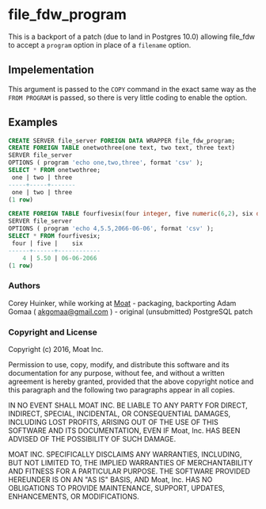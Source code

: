 # file_fdw_program

This is a backport of a patch (due to land in Postgres 10.0) allowing file_fdw to accept a `program` option in place of a `filename` option. 

## Impelementation

This argument is passed to the `COPY` command in the exact same way as the `FROM PROGRAM` is passed, so there is very little coding to enable the option.

## Examples

```sql
CREATE SERVER file_server FOREIGN DATA WRAPPER file_fdw_program;
CREATE FOREIGN TABLE onetwothree(one text, two text, three text)
SERVER file_server
OPTIONS ( program 'echo one,two,three', format 'csv' );
SELECT * FROM onetwothree;
 one | two | three 
-----+-----+-------
 one | two | three
(1 row)

CREATE FOREIGN TABLE fourfivesix(four integer, five numeric(6,2), six date)
SERVER file_server
OPTIONS ( program 'echo 4,5.5,2066-06-06', format 'csv' );
SELECT * FROM fourfivesix;
 four | five |    six     
------+------+------------
    4 | 5.50 | 06-06-2066
(1 row)
```

### Authors

Corey Huinker, while working at [Moat](http://moat.com) - packaging, backporting
Adam Gomaa ( akgomaa@gmail.com ) - original (unsubmitted) PostgreSQL patch

### Copyright and License

Copyright (c) 2016, Moat Inc.

Permission to use, copy, modify, and distribute this software and its documentation for any purpose, without fee, and without a written agreement is hereby granted, provided that the above copyright notice and this paragraph and the following two paragraphs appear in all copies.

IN NO EVENT SHALL MOAT INC. BE LIABLE TO ANY PARTY FOR DIRECT, INDIRECT, SPECIAL, INCIDENTAL, OR CONSEQUENTIAL DAMAGES, INCLUDING LOST PROFITS, ARISING OUT OF THE USE OF THIS SOFTWARE AND ITS DOCUMENTATION, EVEN IF Moat, Inc. HAS BEEN ADVISED OF THE POSSIBILITY OF SUCH DAMAGE.

MOAT INC. SPECIFICALLY DISCLAIMS ANY WARRANTIES, INCLUDING, BUT NOT LIMITED TO, THE IMPLIED WARRANTIES OF MERCHANTABILITY AND FITNESS FOR A PARTICULAR PURPOSE. THE SOFTWARE PROVIDED HEREUNDER IS ON AN "AS IS" BASIS, AND Moat, Inc. HAS NO OBLIGATIONS TO PROVIDE MAINTENANCE, SUPPORT, UPDATES, ENHANCEMENTS, OR MODIFICATIONS.
